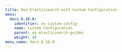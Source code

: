 ```yaml
---
title: Run Elasticsearch with Custom Configuration
menu:
  docs_0.10.0:
    identifier: es-custom-config
    name: Custom Configuration
    parent: es-elasticsearch-guides
    weight: 40
menu_name: docs_0.10.0
---
```

